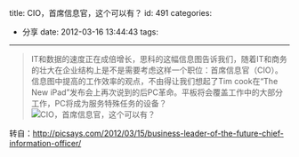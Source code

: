 title: CIO，首席信息官，这个可以有？
id: 491
categories:
  - 分享
date: 2012-03-16 13:44:43
tags:
---

> IT和数据的速度正在成倍增长，思科的这幅信息图告诉我们，随着IT和商务的壮大在企业结构上是不是需要考虑这样一个职位：首席信息官（CIO）。信息图中提高的工作效率的观点，不由得让我们想起了Tim cook在“The New iPad”发布会上再次说到的后PC革命。平板将会覆盖工作中的大部分工作，PC将成为服务特殊任务的设备？
![CIO，首席信息官，这个可以有？](http://picsays.com/wp-content/uploads/2012/03/Cisco4_CIO_picsays.png)

转自：http://picsays.com/2012/03/15/business-leader-of-the-future-chief-information-officer/